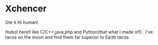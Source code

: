 # Xchencer
Gte it
Hi human!

Hubot here!I like C/C++,java,php and Python(that what I made of!) .
I've tacos on the moon and find them far superior to Earth tacos.
